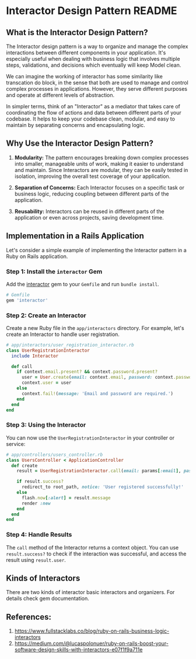 # Interactor Design Pattern README

## What is the Interactor Design Pattern?

The Interactor design pattern is a way to organize and manage the complex interactions between different components in your application. It's especially useful when dealing with business logic that involves multiple steps, validations, and decisions which eventually will keep Model clean. 

We can imagine the working of interactor has some similarity like transcation do block, in the sense that both are used to manage and control complex processes in applications. However, they serve different purposes and operate at different levels of abstraction.

In simpler terms, think of an "Interactor" as a mediator that takes care of coordinating the flow of actions and data between different parts of your codebase. It helps to keep your codebase clean, modular, and easy to maintain by separating concerns and encapsulating logic.

## Why Use the Interactor Design Pattern?

1. **Modularity:** The pattern encourages breaking down complex processes into smaller, manageable units of work, making it easier to understand and maintain.
Since Interactors are modular, they can be easily tested in isolation, improving the overall test coverage of your application.

2. **Separation of Concerns:** Each Interactor focuses on a specific task or business logic, reducing coupling between different parts of the application.

3. **Reusability:** Interactors can be reused in different parts of the application or even across projects, saving development time.

## Implementation in a Rails Application

Let's consider a simple example of implementing the Interactor pattern in a Ruby on Rails application.

### Step 1: Install the `interactor` Gem

Add the [interactor](https://github.com/collectiveidea/interactor) gem to your `Gemfile` and run `bundle install`.

```ruby
# Gemfile
gem 'interactor'
```

### Step 2: Create an Interactor

Create a new Ruby file in the `app/interactors` directory. For example, let's create an Interactor to handle user registration.

```ruby
# app/interactors/user_registration_interactor.rb
class UserRegistrationInteractor
  include Interactor

  def call
    if context.email.present? && context.password.present?
      user = User.create(email: context.email, password: context.password)
      context.user = user
    else
      context.fail!(message: 'Email and password are required.')
    end
  end
end
```

### Step 3: Using the Interactor

You can now use the `UserRegistrationInteractor` in your controller or service:

```ruby
# app/controllers/users_controller.rb
class UsersController < ApplicationController
  def create
    result = UserRegistrationInteractor.call(email: params[:email], password: params[:password])

    if result.success?
      redirect_to root_path, notice: 'User registered successfully!'
    else
      flash.now[:alert] = result.message
      render :new
    end
  end
end
```

### Step 4: Handle Results

The `call` method of the Interactor returns a context object. You can use `result.success?` to check if the interaction was successful, and access the result using `result.user`.

## Kinds of Interactors
  There are two kinds of interactor basic interactors and organizers.
  For details check gem documentation.

## References: 
1. https://www.fullstacklabs.co/blog/ruby-on-rails-business-logic-interactors
2. https://medium.com/@lucaspolonuer/ruby-on-rails-boost-your-software-design-skills-with-interactors-e07f1f9a711e
